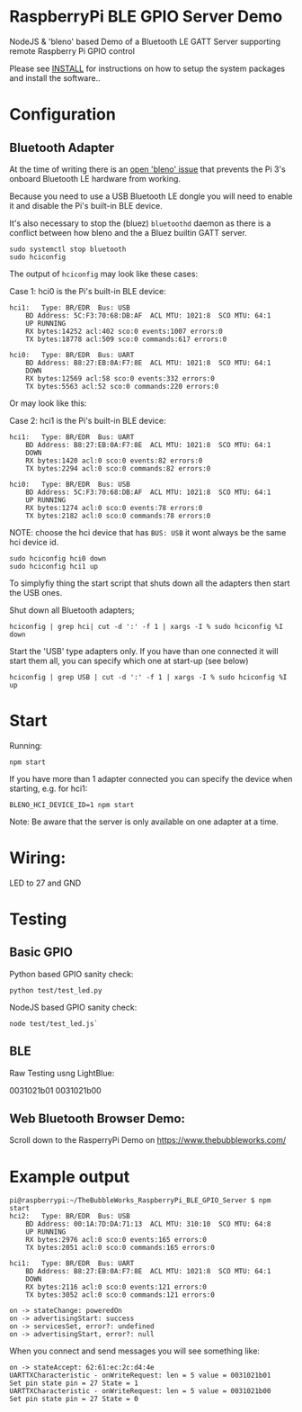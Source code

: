 # RaspberryPi BLE GPIO Server Demo
NodeJS &amp; 'bleno' based Demo of a Bluetooth LE GATT Server supporting remote Raspberry Pi GPIO control


Please see [INSTALL](INSTALL.md) for instructions on how to setup the system packages and install the software..

# Configuration

## Bluetooth Adapter

At the time of writing there is an [open 'bleno' issue](https://github.com/sandeepmistry/bleno/issues/180) that prevents the Pi 3's onboard Bluetooth LE hardware from working.

Because you need to use a USB Bluetooth LE dongle you will need to enable it and disable the Pi's built-in BLE device.

It's also necessary to stop the (bluez) `bluetoothd` daemon as there is a conflict between how bleno and the a Bluez builtin GATT server.

 
```
sudo systemctl stop bluetooth
sudo hciconfig
```

The output of `hciconfig` may look like these cases:

Case 1: hci0 is the Pi's built-in BLE device:

```
hci1:	Type: BR/EDR  Bus: USB
	BD Address: 5C:F3:70:68:DB:AF  ACL MTU: 1021:8  SCO MTU: 64:1
	UP RUNNING 
	RX bytes:14252 acl:402 sco:0 events:1007 errors:0
	TX bytes:18778 acl:509 sco:0 commands:617 errors:0

hci0:	Type: BR/EDR  Bus: UART
	BD Address: B8:27:EB:0A:F7:8E  ACL MTU: 1021:8  SCO MTU: 64:1
	DOWN 
	RX bytes:12569 acl:58 sco:0 events:332 errors:0
	TX bytes:5563 acl:52 sco:0 commands:220 errors:0
```

Or may look like this:

Case 2: hci1 is the Pi's built-in BLE device:

```
hci1:	Type: BR/EDR  Bus: UART
	BD Address: B8:27:EB:0A:F7:8E  ACL MTU: 1021:8  SCO MTU: 64:1
	DOWN 
	RX bytes:1420 acl:0 sco:0 events:82 errors:0
	TX bytes:2294 acl:0 sco:0 commands:82 errors:0

hci0:	Type: BR/EDR  Bus: USB
	BD Address: 5C:F3:70:68:DB:AF  ACL MTU: 1021:8  SCO MTU: 64:1
	UP RUNNING 
	RX bytes:1274 acl:0 sco:0 events:78 errors:0
	TX bytes:2182 acl:0 sco:0 commands:78 errors:0
```


NOTE: choose the hci device that has `BUS: USB` it wont always be the same hci device id.


```
sudo hciconfig hci0 down
sudo hciconfig hci1 up
```

To simplyfiy thing the start script that shuts down all the adapters then start the USB ones.

Shut down all Bluetooth adapters;

```
hciconfig | grep hci| cut -d ':' -f 1 | xargs -I % sudo hciconfig %I down
```


Start the 'USB' type adapters only. If you have  than one connected it will start them all, you can specify which one at start-up (see below)

```
hciconfig | grep USB | cut -d ':' -f 1 | xargs -I % sudo hciconfig %I up
```



# Start
Running:


```
npm start
```


If you have more than 1 adapter connected you can specify the device when starting, e.g. for hci1:

```
BLENO_HCI_DEVICE_ID=1 npm start
```


Note: Be aware that the server is only available on one adapter at a time.


# Wiring:

LED to 27 and GND


# Testing

## Basic GPIO

Python based GPIO sanity check:
```
python test/test_led.py
```

NodeJS based GPIO sanity check:
```
node test/test_led.js`
```

## BLE

Raw Testing usng LightBlue:


0031021b01
0031021b00


## Web Bluetooth Browser Demo:

Scroll down to the RasperryPi Demo on https://www.thebubbleworks.com/


# Example output 

```
pi@raspberrypi:~/TheBubbleWorks_RaspberryPi_BLE_GPIO_Server $ npm start 
hci2:	Type: BR/EDR  Bus: USB
	BD Address: 00:1A:7D:DA:71:13  ACL MTU: 310:10  SCO MTU: 64:8
	UP RUNNING 
	RX bytes:2976 acl:0 sco:0 events:165 errors:0
	TX bytes:2051 acl:0 sco:0 commands:165 errors:0

hci1:	Type: BR/EDR  Bus: UART
	BD Address: B8:27:EB:0A:F7:8E  ACL MTU: 1021:8  SCO MTU: 64:1
	DOWN 
	RX bytes:2116 acl:0 sco:0 events:121 errors:0
	TX bytes:3052 acl:0 sco:0 commands:121 errors:0

on -> stateChange: poweredOn
on -> advertisingStart: success
on -> servicesSet, error?: undefined
on -> advertisingStart, error?: null
```


When you connect and send messages you will see something like:

```
on -> stateAccept: 62:61:ec:2c:d4:4e
UARTTXCharacteristic - onWriteRequest: len = 5 value = 0031021b01
Set pin state pin = 27 State = 1
UARTTXCharacteristic - onWriteRequest: len = 5 value = 0031021b00
Set pin state pin = 27 State = 0
```
